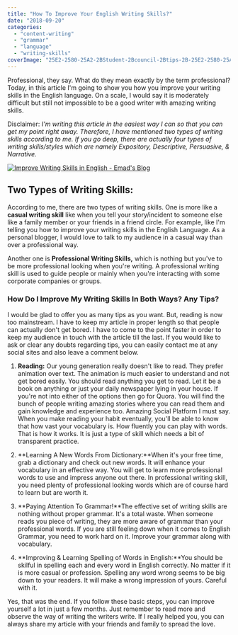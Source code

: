 ```yaml
---
title: "How To Improve Your English Writing Skills?"
date: "2018-09-20"
categories: 
  - "content-writing"
  - "grammar"
  - "language"
  - "writing-skills"
coverImage: "25E2-2580-25A2-2BStudent-2Bcouncil-2Btips-2B-25E2-2580-25A2.jpg"
---
```


Professional, they say. What do they mean exactly by the term professional? Today, in this article I'm going to show you how you improve your writing skills in the English language. On a scale, I would say it is moderately difficult but still not impossible to be a good writer with amazing writing skills.

Disclaimer: _I'm writing this article in the easiest way I can so that you can get my point right away. Therefore, I have mentioned two types of writing skills according to me. If you go deep, there are actually four types of writing skills/styles which are namely Expository, Descriptive, Persuasive, & Narrative._

[![Improve Writing Skills in English - Emad's Blog ](/posts/2018/09/images/25E2-2580-25A2-2BStudent-2Bcouncil-2Btips-2B-25E2-2580-25A2-300x169.jpg)](https://sastaeinstein.com/wp-content/uploads/2018/09/25E2-2580-25A2-2BStudent-2Bcouncil-2Btips-2B-25E2-2580-25A2.jpg)

## Two Types of Writing Skills:

According to me, there are two types of writing skills. One is more like a **casual writing skill** like when you tell your story/incident to someone else like a family member or your friends in a friend circle. For example, like I'm telling you how to improve your writing skills in the English Language. As a personal blogger, I would love to talk to my audience in a casual way than over a professional way. 

Another one is **Professional Writing Skills,** which is nothing but you've to be more professional looking when you're writing. A professional writing skill is used to guide people or mainly when you're interacting with some corporate companies or groups.

### How Do I Improve My Writing Skills In Both Ways? Any Tips?

I would be glad to offer you as many tips as you want. But, reading is now too mainstream. I have to keep my article in proper length so that people can actually don't get bored. I have to come to the point faster in order to keep my audience in touch with the article till the last. If you would like to ask or clear any doubts regarding tips, you can easily contact me at any social sites and also leave a comment below.

1. **Reading:** Our young generation really doesn't like to read. They prefer animation over text. The animation is much easier to understand and not get bored easily. You should read anything you get to read. Let it be a book on anything or just your daily newspaper lying in your house. If you're not into either of the options then go for Quora. You will find the bunch of people writing amazing stories where you can read them and gain knowledge and experience too. Amazing Social Platform I must say. When you make reading your habit eventually, you'll be able to know that how vast your vocabulary is. How fluently you can play with words. That is how it works. It is just a type of skill which needs a bit of transparent practice.
2. **Learning A New Words From Dictionary:**When it's your free time, grab a dictionary and check out new words. It will enhance your vocabulary in an effective way. You will get to learn more professional words to use and impress anyone out there. In professional writing skill, you need plenty of professional looking words which are of course hard to learn but are worth it.
    
3. **Paying Attention To Grammar!**The effective set of writing skills are nothing without proper grammar. It's a total waste. When someone reads you piece of writing, they are more aware of grammar than your professional words. If you are still feeling down when it comes to English Grammar, you need to work hard on it. Improve your grammar along with vocabulary.
    
4. **Improving & Learning Spelling of Words in English:**You should be skilful in spelling each and every word in English correctly. No matter if it is more casual or profession. Spelling any word wrong seems to be big down to your readers. It will make a wrong impression of yours. Careful with it.

Yes, that was the end. If you follow these basic steps, you can improve yourself a lot in just a few months. Just remember to read more and observe the way of writing the writers write. If I really helped you, you can always share my article with your friends and family to spread the love.
